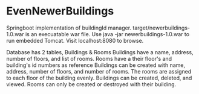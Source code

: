 # EvenNewerBuildings
Springboot implementation of buildingId manager.
target/newerbuildings-1.0.war is an execuatable war file.
Use java -jar newerbuildings-1.0.war to run embedded Tomcat.
Visit localhost:8080 to browse.

Database has 2 tables, Buildings & Rooms
Buildings have a name, address, number of floors, and list of rooms.
Rooms have a their floor's and building's id numbers as reference
Buildings can be created with name, address, number of floors, and number of rooms.
The rooms are assigned to each floor of the building evenly.
Buildings can be created, deleted, and viewed.
Rooms can only be created or destroyed with their building.
